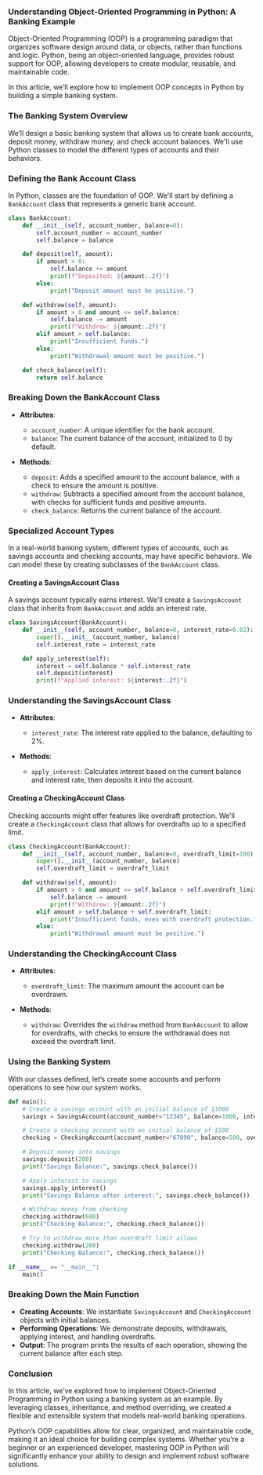 ### Understanding Object-Oriented Programming in Python: A Banking Example

Object-Oriented Programming (OOP) is a programming paradigm that organizes software design around data, or objects, rather than functions and logic. Python, being an object-oriented language, provides robust support for OOP, allowing developers to create modular, reusable, and maintainable code. 

In this article, we’ll explore how to implement OOP concepts in Python by building a simple banking system.

### The Banking System Overview

We’ll design a basic banking system that allows us to create bank accounts, deposit money, withdraw money, and check account balances. We'll use Python classes to model the different types of accounts and their behaviors.

### Defining the Bank Account Class

In Python, classes are the foundation of OOP. We'll start by defining a `BankAccount` class that represents a generic bank account.

```python
class BankAccount:
    def __init__(self, account_number, balance=0):
        self.account_number = account_number
        self.balance = balance

    def deposit(self, amount):
        if amount > 0:
            self.balance += amount
            print(f"Deposited: ${amount:.2f}")
        else:
            print("Deposit amount must be positive.")

    def withdraw(self, amount):
        if amount > 0 and amount <= self.balance:
            self.balance -= amount
            print(f"Withdrew: ${amount:.2f}")
        elif amount > self.balance:
            print("Insufficient funds.")
        else:
            print("Withdrawal amount must be positive.")

    def check_balance(self):
        return self.balance
```

### Breaking Down the BankAccount Class

- **Attributes**:
    - `account_number`: A unique identifier for the bank account.
    - `balance`: The current balance of the account, initialized to 0 by default.

- **Methods**:
    - `deposit`: Adds a specified amount to the account balance, with a check to ensure the amount is positive.
    - `withdraw`: Subtracts a specified amount from the account balance, with checks for sufficient funds and positive amounts.
    - `check_balance`: Returns the current balance of the account.

### Specialized Account Types

In a real-world banking system, different types of accounts, such as savings accounts and checking accounts, may have specific behaviors. We can model these by creating subclasses of the `BankAccount` class.

#### Creating a SavingsAccount Class

A savings account typically earns interest. We'll create a `SavingsAccount` class that inherits from `BankAccount` and adds an interest rate.

```python
class SavingsAccount(BankAccount):
    def __init__(self, account_number, balance=0, interest_rate=0.02):
        super().__init__(account_number, balance)
        self.interest_rate = interest_rate

    def apply_interest(self):
        interest = self.balance * self.interest_rate
        self.deposit(interest)
        print(f"Applied interest: ${interest:.2f}")
```

### Understanding the SavingsAccount Class

- **Attributes**:
    - `interest_rate`: The interest rate applied to the balance, defaulting to 2%.

- **Methods**:
    - `apply_interest`: Calculates interest based on the current balance and interest rate, then deposits it into the account.

#### Creating a CheckingAccount Class

Checking accounts might offer features like overdraft protection. We'll create a `CheckingAccount` class that allows for overdrafts up to a specified limit.

```python
class CheckingAccount(BankAccount):
    def __init__(self, account_number, balance=0, overdraft_limit=100):
        super().__init__(account_number, balance)
        self.overdraft_limit = overdraft_limit

    def withdraw(self, amount):
        if amount > 0 and amount <= self.balance + self.overdraft_limit:
            self.balance -= amount
            print(f"Withdrew: ${amount:.2f}")
        elif amount > self.balance + self.overdraft_limit:
            print("Insufficient funds, even with overdraft protection.")
        else:
            print("Withdrawal amount must be positive.")
```

### Understanding the CheckingAccount Class

- **Attributes**:
    - `overdraft_limit`: The maximum amount the account can be overdrawn.

- **Methods**:
    - `withdraw`: Overrides the `withdraw` method from `BankAccount` to allow for overdrafts, with checks to ensure the withdrawal does not exceed the overdraft limit.

### Using the Banking System

With our classes defined, let’s create some accounts and perform operations to see how our system works.

```python
def main():
    # Create a savings account with an initial balance of $1000
    savings = SavingsAccount(account_number="12345", balance=1000, interest_rate=0.05)

    # Create a checking account with an initial balance of $500
    checking = CheckingAccount(account_number="67890", balance=500, overdraft_limit=200)

    # Deposit money into savings
    savings.deposit(200)
    print("Savings Balance:", savings.check_balance())

    # Apply interest to savings
    savings.apply_interest()
    print("Savings Balance after interest:", savings.check_balance())

    # Withdraw money from checking
    checking.withdraw(600)
    print("Checking Balance:", checking.check_balance())

    # Try to withdraw more than overdraft limit allows
    checking.withdraw(200)
    print("Checking Balance:", checking.check_balance())

if __name__ == "__main__":
    main()
```

### Breaking Down the Main Function

- **Creating Accounts**: We instantiate `SavingsAccount` and `CheckingAccount` objects with initial balances.
- **Performing Operations**: We demonstrate deposits, withdrawals, applying interest, and handling overdrafts.
- **Output**: The program prints the results of each operation, showing the current balance after each step.

### Conclusion

In this article, we’ve explored how to implement Object-Oriented Programming in Python using a banking system as an example. By leveraging classes, inheritance, and method overriding, we created a flexible and extensible system that models real-world banking operations.

Python’s OOP capabilities allow for clear, organized, and maintainable code, making it an ideal choice for building complex systems. Whether you’re a beginner or an experienced developer, mastering OOP in Python will significantly enhance your ability to design and implement robust software solutions.
